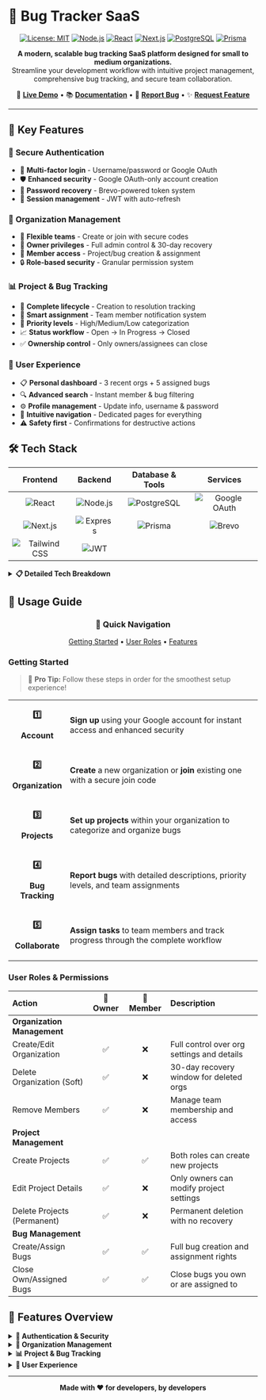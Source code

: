 # 🐛 Bug Tracker SaaS

<div align="center">

[![License: MIT](https://img.shields.io/badge/License-MIT-yellow.svg)](https://opensource.org/licenses/MIT)
[![Node.js](https://img.shields.io/badge/Node.js-18+-green.svg)](https://nodejs.org/)
[![React](https://img.shields.io/badge/React-18+-blue.svg)](https://reactjs.org/)
[![Next.js](https://img.shields.io/badge/Next.js-14+-black.svg)](https://nextjs.org/)
[![PostgreSQL](https://img.shields.io/badge/PostgreSQL-13+-blue.svg)](https://postgresql.org/)
[![Prisma](https://img.shields.io/badge/Prisma-5+-2D3748.svg)](https://prisma.io/)

</div>

<p align="center">
  <strong>A modern, scalable bug tracking SaaS platform designed for small to medium organizations.</strong>
  <br />
  Streamline your development workflow with intuitive project management, comprehensive bug tracking, and secure team collaboration.
</p>

<div align="center">
  
  🚀 **[Live Demo](#)** • 📚 **[Documentation](#)** • 🐛 **[Report Bug](#)** • ✨ **[Request Feature](#)**
  
</div>

---

## 🌟 Key Features


### 🔐 **Secure Authentication**
- 🔑 **Multi-factor login** - Username/password or Google OAuth
- 🛡️ **Enhanced security** - Google OAuth-only account creation
- 📧 **Password recovery** - Brevo-powered token system
- 🔄 **Session management** - JWT with auto-refresh

### 🏢 **Organization Management**
- 🤝 **Flexible teams** - Create or join with secure codes
- 👑 **Owner privileges** - Full admin control & 30-day recovery
- 👤 **Member access** - Project/bug creation & assignment
- 🔒 **Role-based security** - Granular permission system


### 📊 **Project & Bug Tracking**
- 🔄 **Complete lifecycle** - Creation to resolution tracking
- 🎯 **Smart assignment** - Team member notification system
- 🚨 **Priority levels** - High/Medium/Low categorization
- 📈 **Status workflow** - Open → In Progress → Closed
- ✅ **Ownership control** - Only owners/assignees can close

### 👤 **User Experience**
- 📋 **Personal dashboard** - 3 recent orgs + 5 assigned bugs
- 🔍 **Advanced search** - Instant member & bug filtering
- ⚙️ **Profile management** - Update info, username & password
- 🧭 **Intuitive navigation** - Dedicated pages for everything
- ⚠️ **Safety first** - Confirmations for destructive actions


## 🛠️ **Tech Stack**

<div align="center">

| **Frontend** | **Backend** | **Database & Tools** | **Services** |
|:------------:|:-----------:|:--------------------:|:------------:|
| ![React](https://img.shields.io/badge/React-61DAFB?style=flat&logo=react&logoColor=black) | ![Node.js](https://img.shields.io/badge/Node.js-339933?style=flat&logo=nodedotjs&logoColor=white) | ![PostgreSQL](https://img.shields.io/badge/PostgreSQL-336791?style=flat&logo=postgresql&logoColor=white) | ![Google OAuth](https://img.shields.io/badge/Google%20OAuth-4285F4?style=flat&logo=google&logoColor=white) |
| ![Next.js](https://img.shields.io/badge/Next.js-000000?style=flat&logo=nextdotjs&logoColor=white) | ![Express](https://img.shields.io/badge/Express-000000?style=flat&logo=express&logoColor=white) | ![Prisma](https://img.shields.io/badge/Prisma-2D3748?style=flat&logo=prisma&logoColor=white) | ![Brevo](https://img.shields.io/badge/Brevo-0052CC?style=flat&logo=sendinblue&logoColor=white) |
| ![Tailwind CSS](https://img.shields.io/badge/Tailwind%20CSS-06B6D4?style=flat&logo=tailwindcss&logoColor=white) | ![JWT](https://img.shields.io/badge/JWT-000000?style=flat&logo=jsonwebtokens&logoColor=white) | | |

</div>

<details>
<summary><strong>📋 Detailed Tech Breakdown</strong></summary>

| **Category** | **Technology** | **Purpose** |
|--------------|----------------|-------------|
| **Frontend** | React 18+ | Component-based UI framework with hooks |
| **Framework** | Next.js 14+ | Full-stack React framework with SSR/SSG |
| **Styling** | Tailwind CSS | Utility-first CSS framework |
| **Backend** | Node.js + Express | RESTful API server with middleware support |
| **Database** | PostgreSQL | ACID-compliant relational database |
| **ORM** | Prisma | Type-safe database client with migrations |
| **Authentication** | JWT + Google OAuth | Secure stateless authentication |
| **Email Service** | Brevo | Reliable transactional email delivery |

</details>

## 📖 **Usage Guide**

<div align="center">
  
  ### 🎯 **Quick Navigation**
  
  [Getting Started](#getting-started) • [User Roles](#user-roles--permissions) • [Features](#features-overview)
  
</div>

### **Getting Started**

> 📝 **Pro Tip:** Follow these steps in order for the smoothest setup experience!

<table>
<tr>
<td align="center" width="20%">
  
  **1️⃣**
  
  **Account**
  
</td>
<td>
  
  **Sign up** using your Google account for instant access and enhanced security
  
</td>
</tr>
<tr>
<td align="center">
  
  **2️⃣**
  
  **Organization**
  
</td>
<td>
  
  **Create** a new organization or **join** existing one with a secure join code
  
</td>
</tr>
<tr>
<td align="center">
  
  **3️⃣**
  
  **Projects**
  
</td>
<td>
  
  **Set up projects** within your organization to categorize and organize bugs
  
</td>
</tr>
<tr>
<td align="center">
  
  **4️⃣**
  
  **Bug Tracking**
  
</td>
<td>
  
  **Report bugs** with detailed descriptions, priority levels, and team assignments
  
</td>
</tr>
<tr>
<td align="center">
  
  **5️⃣**
  
  **Collaborate**
  
</td>
<td>
  
  **Assign tasks** to team members and track progress through the complete workflow
  
</td>
</tr>
</table>

### **User Roles & Permissions**

<div align="center">

| **Action** | **👑 Owner** | **👤 Member** | **Description** |
|:-----------|:------------:|:-------------:|:----------------|
| **Organization Management** |
| Create/Edit Organization | ✅ | ❌ | Full control over org settings and details |
| Delete Organization (Soft) | ✅ | ❌ | 30-day recovery window for deleted orgs |
| Remove Members | ✅ | ❌ | Manage team membership and access |
| **Project Management** |
| Create Projects | ✅ | ✅ | Both roles can create new projects |
| Edit Project Details | ✅ | ❌ | Only owners can modify project settings |
| Delete Projects (Permanent) | ✅ | ❌ | Permanent deletion with no recovery |
| **Bug Management** |
| Create/Assign Bugs | ✅ | ✅ | Full bug creation and assignment rights |
| Close Own/Assigned Bugs | ✅ | ✅ | Close bugs you own or are assigned to |

</div>

## 🎨 **Features Overview**

<details>
<summary><strong>🔐 Authentication & Security</strong></summary>

- **Multi-provider login** with username/password and Google OAuth
- **Secure onboarding** exclusively through Google OAuth
- **Token-based recovery** system with email verification
- **Session management** with automatic JWT refresh
- **Role-based access** control with granular permissions

</details>

<details>
<summary><strong>🏢 Organization Management</strong></summary>

- **Flexible team structure** with secure join codes
- **Owner privileges** including soft deletion and recovery
- **Member management** with invitation and removal
- **Organization settings** and customization options

</details>

<details>
<summary><strong>📊 Project & Bug Tracking</strong></summary>

- **Complete bug lifecycle** from creation to resolution
- **Priority categorization** with High/Medium/Low levels
- **Status workflow** tracking through Open → In Progress → Closed
- **Assignment system** with notification support
- **Personal dashboards** for individual bug tracking

</details>

<details>
<summary><strong>👤 User Experience</strong></summary>

- **Personalized dashboard** with quick access to recent activity
- **Advanced search and filtering** for efficient navigation
- **Profile management** with secure password updates
- **Intuitive UI** with confirmation dialogs for safety
- **Responsive design** for desktop and mobile use

</details>

<!-- ---

<div align="center">

## 🚀 **Ready to Get Started?**

<p>
  <a href="#installation">
    <img src="https://img.shields.io/badge/Get%20Started-Now-brightgreen?style=for-the-badge&logo=rocket" alt="Get Started">
  </a>
  <a href="#demo">
    <img src="https://img.shields.io/badge/View%20Demo-Live-blue?style=for-the-badge&logo=play" alt="Live Demo">
  </a>
  <a href="#contributing">
    <img src="https://img.shields.io/badge/Contribute-Welcome-orange?style=for-the-badge&logo=handshake" alt="Contribute">
  </a>
</p>

</div> -->

---

<div align="center">
  
  **Made with ❤️ for developers, by developers**
  
  <!-- <sub>© 2025 Bug Tracker SaaS. All rights reserved.</sub> -->
  
</div>